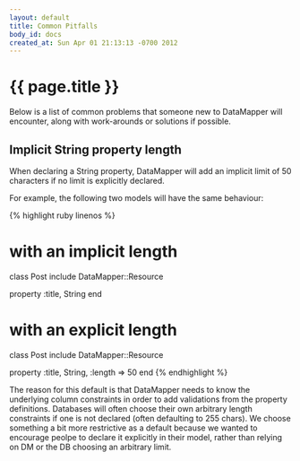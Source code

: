 ```yaml
---
layout: default
title: Common Pitfalls
body_id: docs
created_at: Sun Apr 01 21:13:13 -0700 2012
---
```


{{ page.title }}
================

Below is a list of common problems that someone new to DataMapper will
encounter, along with work-arounds or solutions if possible.

Implicit String property length
-------------------------------

When declaring a String property, DataMapper will add an implicit limit of 50
characters if no limit is explicitly declared.

For example, the following two models will have the same behaviour:

{% highlight ruby linenos %}
# with an implicit length
class Post
  include DataMapper::Resource

  property :title, String
end

# with an explicit length
class Post
  include DataMapper::Resource

  property :title, String, :length => 50
end
{% endhighlight %}

The reason for this default is that DataMapper needs to know the underlying
column constraints in order to add validations from the property definitions.
Databases will often choose their own arbitrary length constraints if one is not
declared (often defaulting to 255 chars). We choose something a bit more
restrictive as a default because we wanted to encourage peolpe to declare
it explicitly in their model, rather than relying on DM or the DB choosing
an arbitrary limit.
